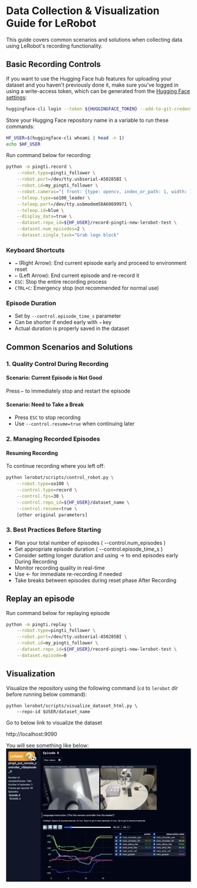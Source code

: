 # Data Collection & Visualization Guide for LeRobot

This guide covers common scenarios and solutions when collecting data using LeRobot's recording functionality.

## Basic Recording Controls

If you want to use the Hugging Face hub features for uploading your dataset and you haven't previously done it, make sure you've logged in using a write-access token, which can be generated from the [Hugging Face settings](https://huggingface.co/settings/tokens):
```bash
huggingface-cli login --token ${HUGGINGFACE_TOKEN} --add-to-git-credential
```

Store your Hugging Face repository name in a variable to run these commands:
```bash
HF_USER=$(huggingface-cli whoami | head -n 1)
echo $HF_USER
```

Run command below for recording:

```bash
python -m pingti.record \
    --robot.type=pingti_follower \
    --robot.port=/dev/tty.usbserial-A50285BI \
    --robot.id=my_pingti_follower \
    --robot.cameras="{ front: {type: opencv, index_or_path: 1, width: 1920, height: 1080, fps: 30}}" \
    --teleop.type=so100_leader \
    --teleop.port=/dev/tty.usbmodem58A60699971 \
    --teleop.id=blue \
    --display_data=true \
    --dataset.repo_id=${HF_USER}/record-pingti-new-lerobot-test \
    --dataset.num_episodes=2 \
    --dataset.single_task="Grab lego block"
```

### Keyboard Shortcuts
- `→` (Right Arrow): End current episode early and proceed to environment reset
- `←` (Left Arrow): End current episode and re-record it
- `ESC`: Stop the entire recording process
- `CTRL+C`: Emergency stop (not recommended for normal use)

### Episode Duration
- Set by `--control.episode_time_s` parameter
- Can be shorter if ended early with `→` key
- Actual duration is properly saved in the dataset

## Common Scenarios and Solutions

### 1. Quality Control During Recording

#### Scenario: Current Episode is Not Good
Press `←` to immediately stop and restart the episode

#### Scenario: Need to Take a Break
- Press `ESC` to stop recording
- Use `--control.resume=true` when continuing later

### 2. Managing Recorded Episodes

#### Resuming Recording
To continue recording where you left off:

```bash
python lerobot/scripts/control_robot.py \
    --robot.type=so100 \
    --control.type=record \
    --control.fps=30 \
    --control.repo_id=${HF_USER}/dataset_name \
    --control.resume=true \
    [other original parameters]
 ```

### 3. Best Practices Before Starting
- Plan your total number of episodes ( --control.num_episodes )
- Set appropriate episode duration ( --control.episode_time_s )
- Consider setting longer duration and using → to end episodes early During Recording
- Monitor recording quality in real-time
- Use ← for immediate re-recording if needed
- Take breaks between episodes during reset phase After Recording

## Replay an episode

Run command below for replaying episode

```bash
python -m pingti.replay \
    --robot.type=pingti_follower \
    --robot.port=/dev/tty.usbserial-A50285BI \
    --robot.id=my_pingti_follower \
    --dataset.repo_id=${HF_USER}/record-pingti-new-lerobot-test \
    --dataset.episode=0
```

## Visualization

Visualize the repository using the following command (`cd` to `lerobot` dir before running below command):
```
python lerobot/scripts/visualize_dataset_html.py \
    --repo-id $USER/dataset_name
```
Go to below link to visualize the dataset

http://localhost:9090

You will see something like below:
![image](../media/visualization_repo.jpg)
